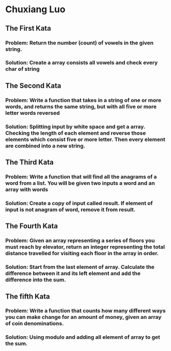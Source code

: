 # Chuxiang Luo

## The First Kata

### Problem: Return the number (count) of vowels in the given string.

### Solution: Create a array consists all vowels and check every char of string

## The Second Kata

### Problem: Write a function that takes in a string of one or more words, and returns the same string, but with all five or more letter words reversed

### Solution: Splitting input by white space and get a array. Checking the length of each element and reverse those elements which consist five or more letter. Then every element are combined into a new string.

## The Third Kata

### Problem: Write a function that will find all the anagrams of a word from a list. You will be given two inputs a word and an array with words

### Solution: Create a copy of input called result. If element of input is not anagram of word, remove it from result.

## The Fourth Kata

### Problem: Given an array representing a series of floors you must reach by elevator, return an integer representing the total distance travelled for visiting each floor in the array in order.

### Solution: Start from the last element of array. Calculate the difference between it and its left element and add the difference into the sum.

## The fifth Kata

### Problem: Write a function that counts how many different ways you can make change for an amount of money, given an array of coin denominations.

### Solution: Using modulo and adding all element of array to get the sum.